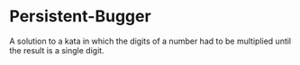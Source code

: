 # Persistent-Bugger

A solution to a kata in which the digits of a number had to be multiplied until the result is a single digit.

